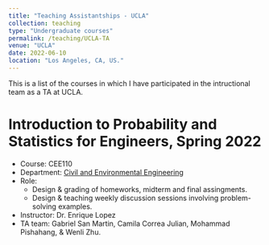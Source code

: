 ```yaml
---
title: "Teaching Assistantships - UCLA"
collection: teaching
type: "Undergraduate courses"
permalink: /teaching/UCLA-TA
venue: "UCLA"
date: 2022-06-10
location: "Los Angeles, CA, US."
---
```


This is a list of the courses in which I have participated in the intructional team as a TA at UCLA.


Introduction to Probability and Statistics for Engineers, Spring 2022
======
* Course: CEE110
* Department: [Civil and Environmental Engineering](https://www.cee.ucla.edu/) 
* Role: 
  * Design & grading of homeworks, midterm and final assingments.
  * Design & teaching weekly discussion sessions involving problem-solving examples.
* Instructor: Dr. Enrique Lopez   
* TA team: Gabriel San Martin, Camila Correa Julian, Mohammad Pishahang, & Wenli Zhu.
